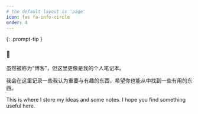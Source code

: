 ```yaml
---
# the default layout is 'page'
icon: fas fa-info-circle
order: 4
---
```


{: .prompt-tip }

### 👋

虽然被称为“博客”，但这里更像是我的个人笔记本。

我会在这里记录一些我认为重要与有趣的东西，希望你也能从中找到一些有用的东西。

This is where I store my ideas and some notes. I hope you find something useful here.
